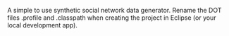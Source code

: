 A simple to use synthetic social network data generator. Rename the DOT files .profile and .classpath when creating the project in Eclipse (or your local development app).
